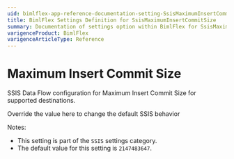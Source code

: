```yaml
---
uid: bimlflex-app-reference-documentation-setting-SsisMaximumInsertCommitSize
title: BimlFlex Settings Definition for SsisMaximumInsertCommitSize
summary: Documentation of settings option within BimlFlex for SsisMaximumInsertCommitSize
varigenceProduct: BimlFlex
varigenceArticleType: Reference
---
```


# Maximum Insert Commit Size

SSIS Data Flow configuration for Maximum Insert Commit Size for supported destinations.

Override the value here to change the default SSIS behavior

Notes:

* This setting is part of the `SSIS` settings category.
* The default value for this setting is `2147483647`.

